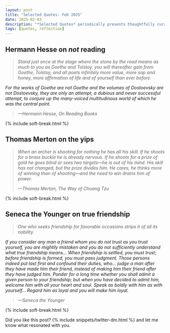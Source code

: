 ```yaml
---
layout: post
title: "Selected Quotes: Feb 2025"
date: 2025-02-03
description: "*Selected Quotes* periodically presents thoughtfully curated quotes to inspire reflection on whatever resonates."
tags: [quotes, reflection]
---
```


## Hermann Hesse on _not_ reading

> _Stand just once at the stage where the stone by the road means as much to you as Goethe and Tolstoy, you will thereafter gain from Goethe, Tolstoy, and all poets infinitely more value, more sap and honey, more affirmation of life and of yourself than ever before._
>
_For the works of Goethe are not Goethe and the volumes of Dostoevsky are not Dostoevsky, they are only an attempt, a dubious and never successful attempt, to conjure up the many-voiced multitudinous world of which he was the central point._
>
><cite>—Hermann Hesse, _On Reading Books_</cite>

{% include soft-break.html %}

## Thomas Merton on the yips

>_When an archer is shooting for nothing he has all his skill. If he shoots for a brass buckle he is already nervous. If he shoots for a prize of gold he goes blind or sees two targets—he is out of his mind. His skill has not changed, but the prize divides him. He cares, he thinks more of winning than of shooting—and the need to win drains him of power._
>
><cite>—Thomas Merton, _The Way of Chuang Tzu_</cite>

{% include soft-break.html %}

## Seneca the Younger on true friendship

> *One who seeks friendship for favorable occasions strips it of all its nobility.*
> 
_If you consider any man a friend whom you do not trust as you trust yourself, you are mightily mistaken and you do not sufficiently understand what true friendship means… When friendship is settled, you must trust; before friendship is formed, you must pass judgment. Those persons indeed put last first and confound their duties, who… judge a man after they have made him their friend, instead of making him their friend after they have judged him. Ponder for a long time whether you shall admit a given person to your friendship; but when you have decided to admit him, welcome him with all your heart and soul. Speak as boldly with him as with yourself… Regard him as loyal and you will make him loyal._
>
><cite>—Seneca the Younger</cite>

{% include soft-break.html %}

Did you like this post? {% include snippets/twitter-dm.html %} and let me know what resonated with you.